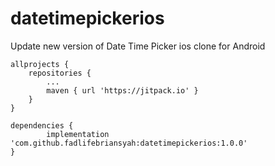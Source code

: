 # datetimepickerios
Update new version of Date Time Picker ios clone for Android

	allprojects {
		repositories {
			...
			maven { url 'https://jitpack.io' }
		}
	}
  
	dependencies {
	        implementation 'com.github.fadlifebriansyah:datetimepickerios:1.0.0'
	}
